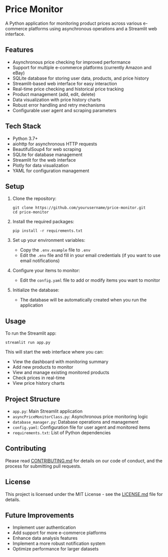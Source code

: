 # Price Monitor

A Python application for monitoring product prices across various e-commerce platforms using asynchronous operations and a Streamlit web interface.

## Features

- Asynchronous price checking for improved performance
- Support for multiple e-commerce platforms (currently Amazon and eBay)
- SQLite database for storing user data, products, and price history
- Streamlit-based web interface for easy interaction
- Real-time price checking and historical price tracking
- Product management (add, edit, delete)
- Data visualization with price history charts
- Robust error handling and retry mechanisms
- Configurable user agent and scraping parameters

## Tech Stack

- Python 3.7+
- aiohttp for asynchronous HTTP requests
- BeautifulSoup4 for web scraping
- SQLite for database management
- Streamlit for the web interface
- Plotly for data visualization
- YAML for configuration management

## Setup

1. Clone the repository:
   ```
   git clone https://github.com/yourusername/price-monitor.git
   cd price-monitor
   ```

2. Install the required packages:
   ```
   pip install -r requirements.txt
   ```

3. Set up your environment variables:
   - Copy the `.env.example` file to `.env`
   - Edit the `.env` file and fill in your email credentials (if you want to use email notifications)

4. Configure your items to monitor:
   - Edit the `config.yaml` file to add or modify items you want to monitor

5. Initialize the database:
   - The database will be automatically created when you run the application

## Usage

To run the Streamlit app:
```
streamlit run app.py
```

This will start the web interface where you can:
- View the dashboard with monitoring summary
- Add new products to monitor
- View and manage existing monitored products
- Check prices in real-time
- View price history charts

## Project Structure

- `app.py`: Main Streamlit application
- `asyncPriceMonitorClass.py`: Asynchronous price monitoring logic
- `database_manager.py`: Database operations and management
- `config.yaml`: Configuration file for user agent and monitored items
- `requirements.txt`: List of Python dependencies

## Contributing

Please read [CONTRIBUTING.md](CONTRIBUTING.md) for details on our code of conduct, and the process for submitting pull requests.

## License

This project is licensed under the MIT License - see the [LICENSE.md](LICENSE.md) file for details.

## Future Improvements

- Implement user authentication
- Add support for more e-commerce platforms
- Enhance data analysis features
- Implement a more robust notification system
- Optimize performance for larger datasets